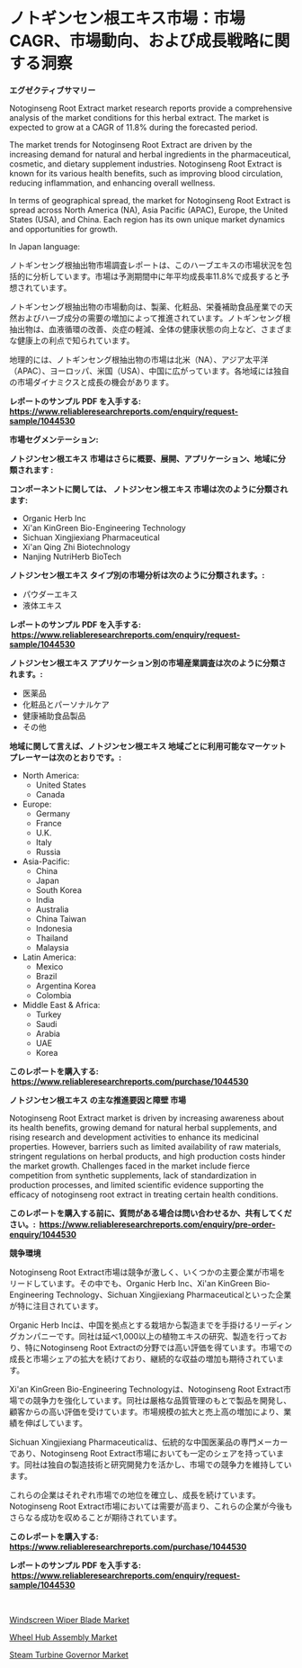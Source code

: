 <p><h1>ノトギンセン根エキス市場：市場CAGR、市場動向、および成長戦略に関する洞察</h1></p><p><strong>エグゼクティブサマリー</strong></p>
<p><p>Notoginseng Root Extract market research reports provide a comprehensive analysis of the market conditions for this herbal extract. The market is expected to grow at a CAGR of 11.8% during the forecasted period. </p><p>The market trends for Notoginseng Root Extract are driven by the increasing demand for natural and herbal ingredients in the pharmaceutical, cosmetic, and dietary supplement industries. Notoginseng Root Extract is known for its various health benefits, such as improving blood circulation, reducing inflammation, and enhancing overall wellness. </p><p>In terms of geographical spread, the market for Notoginseng Root Extract is spread across North America (NA), Asia Pacific (APAC), Europe, the United States (USA), and China. Each region has its own unique market dynamics and opportunities for growth. </p><p>In Japan language: </p><p>ノトギンセング根抽出物市場調査レポートは、このハーブエキスの市場状況を包括的に分析しています。市場は予測期間中に年平均成長率11.8%で成長すると予想されています。</p><p>ノトギンセング根抽出物の市場動向は、製薬、化粧品、栄養補助食品産業での天然およびハーブ成分の需要の増加によって推進されています。ノトギンセング根抽出物は、血液循環の改善、炎症の軽減、全体の健康状態の向上など、さまざまな健康上の利点で知られています。</p><p>地理的には、ノトギンセング根抽出物の市場は北米（NA）、アジア太平洋（APAC）、ヨーロッパ、米国（USA）、中国に広がっています。各地域には独自の市場ダイナミクスと成長の機会があります。</p></p>
<p><strong>レポートのサンプル PDF を入手する: <a href="https://www.reliableresearchreports.com/enquiry/request-sample/1044530">https://www.reliableresearchreports.com/enquiry/request-sample/1044530</a></strong></p>
<p><strong>市場セグメンテーション:</strong></p>
<p><strong> ノトジンセン根エキス 市場はさらに概要、展開、アプリケーション、地域に分類されます :</strong></p>
<p><strong>コンポーネントに関しては、 ノトジンセン根エキス 市場は次のように分類されます: &nbsp;</strong></p>
<p><ul><li>Organic Herb Inc</li><li>Xi'an KinGreen Bio-Engineering Technology</li><li>Sichuan Xingjiexiang Pharmaceutical</li><li>Xi'an Qing Zhi Biotechnology</li><li>Nanjing NutriHerb BioTech</li></ul></p>
<p><strong> ノトジンセン根エキス タイプ別の市場分析は次のように分類されます。:</strong></p>
<p><ul><li>パウダーエキス</li><li>液体エキス</li></ul></p>
<p><strong>レポートのサンプル PDF を入手する: &nbsp;<a href="https://www.reliableresearchreports.com/enquiry/request-sample/1044530">https://www.reliableresearchreports.com/enquiry/request-sample/1044530</a></strong></p>
<p><strong> ノトジンセン根エキス アプリケーション別の市場産業調査は次のように分類されます。:</strong></p>
<p><ul><li>医薬品</li><li>化粧品とパーソナルケア</li><li>健康補助食品製品</li><li>その他</li></ul></p>
<p><strong>地域に関して言えば、ノトジンセン根エキス 地域ごとに利用可能なマーケットプレーヤーは次のとおりです。:</strong></p>
<p><ul>
    <li>
        North America:
        <ul>
            <li>United States</li>
            <li>Canada</li>
        </ul>
    </li>
    <li>
        Europe:
        <ul>
            <li>Germany</li>
            <li>France</li>
            <li>U.K.</li>
            <li>Italy</li>
            <li>Russia</li>
        </ul>
    </li>
    <li>
        Asia-Pacific:
        <ul>
            <li>China</li>
            <li>Japan</li>
            <li>South Korea</li>
            <li>India</li>
            <li>Australia</li>
            <li>China Taiwan</li>
            <li>Indonesia</li>
            <li>Thailand</li>
            <li>Malaysia</li>
        </ul>
    </li>
    <li>
        Latin America:
        <ul>
            <li>Mexico</li>
            <li>Brazil</li>
            <li>Argentina Korea</li>
            <li>Colombia</li>
        </ul>
    </li>
    <li>
        Middle East & Africa:
        <ul>
            <li>Turkey</li>
            <li>Saudi</li>
            <li>Arabia</li>
            <li>UAE</li>
            <li>Korea</li>
        </ul>
    </li>
    </ul></p>
<p><strong>このレポートを購入する: &nbsp;<a href="https://www.reliableresearchreports.com/purchase/1044530">https://www.reliableresearchreports.com/purchase/1044530</a></strong></p>
<p><strong>ノトジンセン根エキス の主な推進要因と障壁 市場</strong></p>
<p><p>Notoginseng Root Extract market is driven by increasing awareness about its health benefits, growing demand for natural herbal supplements, and rising research and development activities to enhance its medicinal properties. However, barriers such as limited availability of raw materials, stringent regulations on herbal products, and high production costs hinder the market growth. Challenges faced in the market include fierce competition from synthetic supplements, lack of standardization in production processes, and limited scientific evidence supporting the efficacy of notoginseng root extract in treating certain health conditions.</p></p>
<p><strong>このレポートを購入する前に、質問がある場合は問い合わせるか、共有してください。:&nbsp; <a href="https://www.reliableresearchreports.com/enquiry/pre-order-enquiry/1044530">https://www.reliableresearchreports.com/enquiry/pre-order-enquiry/1044530</a></strong></p>
<p><strong>競争環境</strong></p>
<p><p>Notoginseng Root Extract市場は競争が激しく、いくつかの主要企業が市場をリードしています。その中でも、Organic Herb Inc、Xi'an KinGreen Bio-Engineering Technology、Sichuan Xingjiexiang Pharmaceuticalといった企業が特に注目されています。</p><p>Organic Herb Incは、中国を拠点とする栽培から製造までを手掛けるリーディングカンパニーです。同社は延べ1,000以上の植物エキスの研究、製造を行っており、特にNotoginseng Root Extractの分野では高い評価を得ています。市場での成長と市場シェアの拡大を続けており、継続的な収益の増加も期待されています。</p><p>Xi'an KinGreen Bio-Engineering Technologyは、Notoginseng Root Extract市場での競争力を強化しています。同社は厳格な品質管理のもとで製品を開発し、顧客からの高い評価を受けています。市場規模の拡大と売上高の増加により、業績を伸ばしています。</p><p>Sichuan Xingjiexiang Pharmaceuticalは、伝統的な中国医薬品の専門メーカーであり、Notoginseng Root Extract市場においても一定のシェアを持っています。同社は独自の製造技術と研究開発力を活かし、市場での競争力を維持しています。</p><p>これらの企業はそれぞれ市場での地位を確立し、成長を続けています。Notoginseng Root Extract市場においては需要が高まり、これらの企業が今後もさらなる成功を収めることが期待されています。</p></p>
<p><strong>このレポートを購入する: &nbsp; <a href="https://www.reliableresearchreports.com/purchase/1044530">https://www.reliableresearchreports.com/purchase/1044530</a></strong></p>
<p><strong>レポートのサンプル PDF を入手する: &nbsp;<a href="https://www.reliableresearchreports.com/enquiry/request-sample/1044530">https://www.reliableresearchreports.com/enquiry/request-sample/1044530</a></strong><strong></strong></p>
<p>&nbsp;</p>
<p><p><a href="https://copper-carbon-84f.notion.site/Windscreen-Wiper-Blade-Market-Provides-Detailed-Segmentation-of-this-Market-based-on-Type-Applicati-b9825e16c4144f7485527014bfeb8248">Windscreen Wiper Blade Market</a></p><p><a href="https://circular-yam-9b9.notion.site/Wheel-Hub-Assembly-Market-Size-and-Growth-Market-Segmentation-Regional-and-Country-Breakdowns-and-2aa6d41e172643c381d23aa510585397">Wheel Hub Assembly Market</a></p><p><a href="https://cedar-agate-3da.notion.site/Steam-Turbine-Governor-Market-Furnish-Information-about-Market-Size-Market-Share-Market-Dynamics--db71e3a776be4914a7ae03382cc85974">Steam Turbine Governor Market</a></p></p>